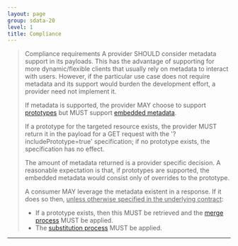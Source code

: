 ```yaml
---
layout: page
group: sdata-20
level: 1
title: Compliance
---
```


<blockquote class="compliance"> Compliance requirements 
A provider SHOULD consider metadata support in its payloads. This has the advantage of supporting for 
more dynamic/flexible clients that usually rely on metadata to interact with users. However, if the 
particular use case does not require metadata and its support would burden the development effort, a 
provider need not implement it.

If metadata is supported, the provider MAY choose to support [prototypes](../05-1000/ "10 SData prototypes") but MUST support [embedded metadata](../05-0400/ "4 Requesting metadata"). 

If a prototype for the targeted resource exists, the provider MUST return it in the payload for a GET 
request with the '?includePrototype=true' specification; if no prototype exists, the specification has 
no effect.

The amount of metadata returned is a provider specific decision. A reasonable expectation is that, if 
prototypes are supported, the embedded metadata would consist only of overrides to the prototype.

A consumer MAY leverage the metadata existent in a response. If it does so then, <u>unless otherwise 
specified in the underlying contract</u>:

*  If a prototype exists, then this MUST be retrieved and the [merge process](../05-1004/ "10.4 Merge process") MUST be applied.
*  The [substitution process](../05-0600/ "6 Substitution formalism") MUST be applied.
</blockquote>

***
